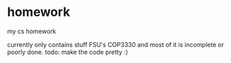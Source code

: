 # homework
my cs homework

currently only contains stuff FSU's COP3330
and most of it is incomplete or poorly done. 
todo: make the code pretty :) 
